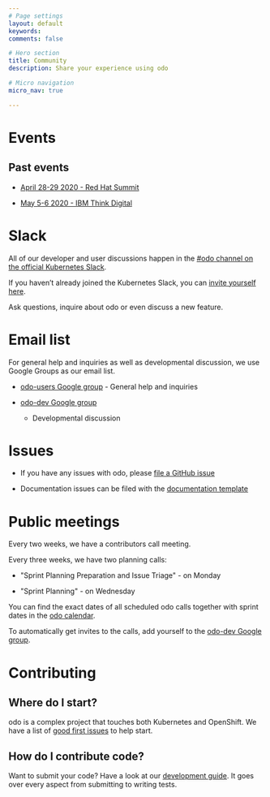 ```yaml
---
# Page settings
layout: default
keywords:
comments: false

# Hero section
title: Community
description: Share your experience using odo

# Micro navigation
micro_nav: true

---
```

# Events

## Past events

  - [April 28-29 2020 - Red Hat Summit](https://www.redhat.com/en/summit)

  - [May 5-6 2020 - IBM Think Digital](https://www.ibm.com/events/think/)

# Slack

All of our developer and user discussions happen in the [\#odo channel on the official Kubernetes Slack](https://kubernetes.slack.com/archives/C01D6L2NUAG).

If you haven’t already joined the Kubernetes Slack, you can [invite yourself here](https://slack.k8s.io/).

Ask questions, inquire about odo or even discuss a new feature.

# Email list

For general help and inquiries as well as developmental discussion, we use Google Groups as our email list.

  - [odo-users Google group](https://groups.google.com/forum/#!forum/odo-users) - General help and inquiries

  - [odo-dev Google group](https://groups.google.com/forum/#!forum/odo-dev)
    
      - Developmental discussion

# Issues

  - If you have any issues with odo, please [file a GitHub issue](https://github.com/openshift/odo/issues)

  - Documentation issues can be filed with the [documentation template](https://github.com/openshift/odo/issues/new?template=Documentation.md)

# Public meetings

Every two weeks, we have a contributors call meeting.

Every three weeks, we have two planning calls:

  - "Sprint Planning Preparation and Issue Triage" - on Monday

  - "Sprint Planning" - on Wednesday

You can find the exact dates of all scheduled odo calls together with sprint dates in the [odo calendar](https://calendar.google.com/calendar/embed?src=gi0s0v5ukfqkjpnn26p6va3jfc%40group.calendar.google.com).

To automatically get invites to the calls, add yourself to the [odo-dev Google group](https://groups.google.com/forum/#!forum/odo-dev).

# Contributing

## Where do I start?

odo is a complex project that touches both Kubernetes and OpenShift. We have a list of [good first issues](https://github.com/openshift/odo/issues?q=is%3Aopen+is%3Aissue+label%3A%22good+first+issue%22) to help start.

## How do I contribute code?

Want to submit your code? Have a look at our [development guide](https://github.com/openshift/odo/blob/master/docs/dev/development.adoc). It goes over every aspect from submitting to writing tests.
